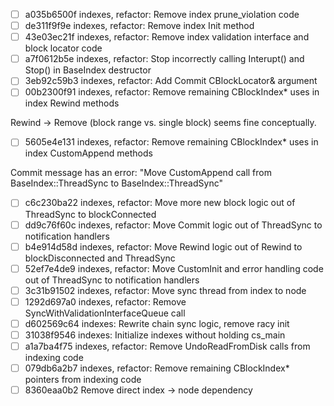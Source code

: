 - [ ] a035b6500f indexes, refactor: Remove index prune_violation code
- [ ] de311f9f9e indexes, refactor: Remove index Init method
- [ ] 43e03ec21f indexes, refactor: Remove index validation interface and block locator code
- [ ] a7f0612b5e indexes, refactor: Stop incorrectly calling Interupt() and Stop() in BaseIndex destructor
- [ ] 3eb92c59b3 indexes, refactor: Add Commit CBlockLocator& argument
- [ ] 00b2300f91 indexes, refactor: Remove remaining CBlockIndex* uses in index Rewind methods

Rewind -> Remove (block range vs. single block) seems fine conceptually.

- [ ] 5605e4e131 indexes, refactor: Remove remaining CBlockIndex* uses in index CustomAppend methods

Commit message has an error: "Move CustomAppend call from BaseIndex::ThreadSync to BaseIndex::ThreadSync"

- [ ] c6c230ba22 indexes, refactor: Move more new block logic out of ThreadSync to blockConnected
- [ ] dd9c76f60c indexes, refactor: Move Commit logic out of ThreadSync to notification handlers
- [ ] b4e914d58d indexes, refactor: Move Rewind logic out of Rewind to blockDisconnected and ThreadSync
- [ ] 52ef7e4de9 indexes, refactor: Move CustomInit and error handling code out of ThreadSync to notification handlers
- [ ] 3c31b91502 indexes, refactor: Move sync thread from index to node
- [ ] 1292d697a0 indexes, refactor: Remove SyncWithValidationInterfaceQueue call
- [ ] d602569c64 indexes: Rewrite chain sync logic, remove racy init
- [ ] 31038f9546 indexes: Initialize indexes without holding cs_main
- [ ] a1a7ba4f75 indexes, refactor: Remove UndoReadFromDisk calls from indexing code
- [ ] 079db6a2b7 indexes, refactor: Remove remaining CBlockIndex* pointers from indexing code
- [ ] 8360eaa0b2 Remove direct index -> node dependency
